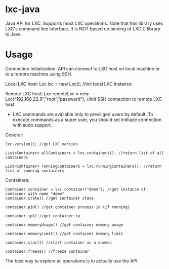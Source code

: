 lxc-java
========

Java API for LXC. 
Supports most LXC operations.
Note that this library uses LXC's command line interface. It is NOT based on binding of LXC C library to Java.

Usage
========

Connection Initialization:
API can connect to LXC host on local machine or to a remote machine using SSH.

Local LXC host:
	Lxc lxc = new Lxc(); //init local LXC instance

Remote LXC host: 
	Lxc remoteLxc = new Lxc("192.168.22.9","root","password"); //init SSH connection to remote LXC host

- LXC commands are available only to previliged users by default. To execute commands as a super user, you should set initliaze connection with sudo support.

General:

	lxc.version(); //get LXC version

	List<Container> allContainers = lxc.containers(); //return list of all containers

	List<Container> runningContainers = lxc.runningContainers(); //return list of running containers

Containers:

	Container container = lxc.container("demo"); //get instance of container with name "demo"
	container.state() //get container state
	
	container.pid() //get container process id (if running)
	
	container.ip() //get container ip
	
	container.memoryUsage() //get container memory usage
	
	container.memoryLimit() //get container memory limit
	
	container.start() //start container as a daemon
	
	container.freeze() //freeze container

The best way to explore all operations is to actually use the API.